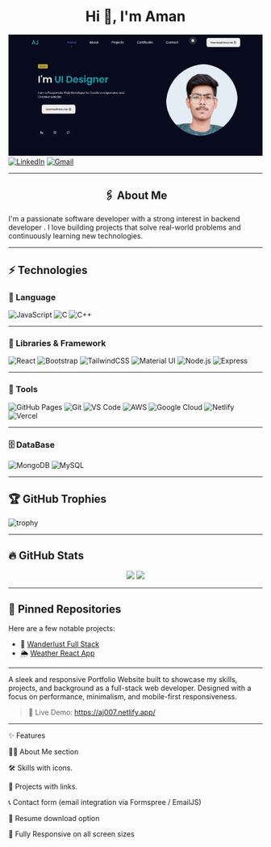 <h1 align="center">Hi 👋, I'm Aman</h1>

[![Alt Text](./assets/pdesktop.png)](https://aj007.netlify.app)
[![LinkedIn](https://img.shields.io/badge/LINKEDIN-0077B5?style=for-the-badge&logo=linkedin&logoColor=white)](https://linkedin.com/in/aman-joshi-3100a3229)
[![Gmail](https://img.shields.io/badge/GMAIL-D14836?style=for-the-badge&logo=gmail&logoColor=white)](aj909813@gmail.com)

---
<h2 align="center">🖇️ About Me</h1>

I'm a passionate software developer with a strong interest in backend developer . I love building projects that solve real-world problems and continuously learning new technologies.

---
## ⚡ Technologies

### 🔗 Language

![JavaScript](https://img.shields.io/badge/JavaScript-F7DF1E?style=for-the-badge&logo=javascript&logoColor=black)
![C](https://img.shields.io/badge/C-00599C?style=for-the-badge&logo=c&logoColor=white)
![C++](https://img.shields.io/badge/C%2B%2B-00599C?style=for-the-badge&logo=c%2B%2B&logoColor=white)

---

### 🔗 Libraries & Framework

![React](https://img.shields.io/badge/React-20232A?style=for-the-badge&logo=react&logoColor=61DAFB)
![Bootstrap](https://img.shields.io/badge/Bootstrap-7952B3?style=for-the-badge&logo=bootstrap&logoColor=white)
![TailwindCSS](https://img.shields.io/badge/TailwindCSS-06B6D4?style=for-the-badge&logo=tailwindcss&logoColor=white)
![Material UI](https://img.shields.io/badge/Semantic%20UI-35BDB2?style=for-the-badge&logo=semantic-ui-react&logoColor=white)
![Node.js](https://img.shields.io/badge/Node.js-339933?style=for-the-badge&logo=node.js&logoColor=white)
![Express](https://img.shields.io/badge/Express-000000?style=for-the-badge&logo=express&logoColor=white)

---

### 🔧 Tools

![GitHub Pages](https://img.shields.io/badge/GitHub%20Pages-222?style=for-the-badge&logo=github&logoColor=white)
![Git](https://img.shields.io/badge/Git-F05032?style=for-the-badge&logo=git&logoColor=white)
![VS Code](https://img.shields.io/badge/VS%20Code-007ACC?style=for-the-badge&logo=visual-studio-code&logoColor=white)
![AWS](https://img.shields.io/badge/AWS-FF9900?style=for-the-badge&logo=amazon-aws&logoColor=white)
![Google Cloud](https://img.shields.io/badge/GoogleCloud-4285F4?style=for-the-badge&logo=google-cloud&logoColor=white)
![Netlify](https://img.shields.io/badge/Netlify-00C7B7?style=for-the-badge&logo=netlify&logoColor=white)
![Vercel](https://img.shields.io/badge/Vercel-000000?style=for-the-badge&logo=vercel&logoColor=white)

---

### 🗄️ DataBase

![MongoDB](https://img.shields.io/badge/MongoDB-47A248?style=for-the-badge&logo=mongodb&logoColor=white)
![MySQL](https://img.shields.io/badge/MySQL-4479A1?style=for-the-badge&logo=mysql&logoColor=white)

---

## 🏆 GitHub Trophies
![trophy](https://github-profile-trophy.vercel.app/?username=CodebyAman-Joshi&theme=darkhub)

---

## 🔥 GitHub Stats
<p align="center">
  <img src="https://github-readme-stats.vercel.app/api?username=CodebyAman-Joshi&show_icons=true&theme=tokyonight" />
  <img src="https://github-readme-streak-stats.herokuapp.com/?user=CodebyAman-joshi&theme=tokyonight" />
</p>

---

## 📌 Pinned Repositories
Here are a few notable projects:
- 🧳 [Wanderlust Full Stack](https://github.com/CodebyAman-Joshi/wanderlust)
- 🌦️ [Weather React App](https://github.com/CodebyAman-Joshi/weather-app)

---

A sleek and responsive Portfolio Website built to showcase my skills, projects, and background as a full-stack web developer. Designed with a focus on performance, minimalism, and mobile-first responsiveness.

> 📌 Live Demo: https://aj007.netlify.app/

---

✨ Features

👨‍💻 About Me section

🛠️ Skills with icons.

📁 Projects with links.

📞 Contact form (email integration via Formspree / EmailJS)

📄 Resume download option

📱 Fully Responsive on all screen sizes

